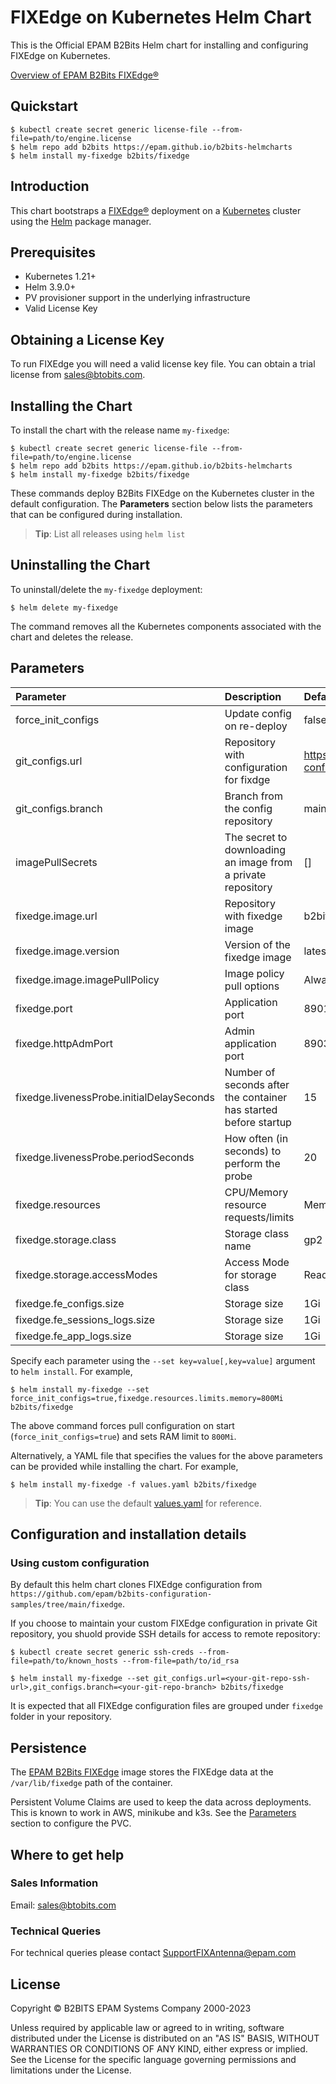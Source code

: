 # FIXEdge on Kubernetes Helm Chart
This is the Official EPAM B2Bits Helm chart for installing and configuring FIXEdge on Kubernetes.

[Overview of EPAM B2Bits FIXEdge®](https://www.b2bits.com/trading_solutions/fixedge)

## Quickstart

```
$ kubectl create secret generic license-file --from-file=path/to/engine.license
$ helm repo add b2bits https://epam.github.io/b2bits-helmcharts
$ helm install my-fixedge b2bits/fixedge
```

## Introduction

This chart bootstraps a [FIXEdge®](https://www.b2bits.com/trading_solutions/fixedge) deployment on a [Kubernetes](https://kubernetes.io) cluster using the [Helm](https://helm.sh) package manager.


## Prerequisites

-   Kubernetes 1.21+
-   Helm 3.9.0+
-   PV provisioner support in the underlying infrastructure
-   Valid License Key

## Obtaining a License Key

To run FIXEdge you will need a valid license key file. You can obtain a trial license from sales@btobits.com.

## Installing the Chart

To install the chart with the release name `my-fixedge`:

```
$ kubectl create secret generic license-file --from-file=path/to/engine.license
$ helm repo add b2bits https://epam.github.io/b2bits-helmcharts
$ helm install my-fixedge b2bits/fixedge
```


These commands deploy B2Bits FIXEdge on the Kubernetes cluster in the default configuration. The **Parameters** section below lists the parameters that can be configured during installation.

> **Tip**: List all releases using `helm list`

## Uninstalling the Chart

To uninstall/delete the `my-fixedge` deployment:

```
$ helm delete my-fixedge
```

The command removes all the Kubernetes components associated with the chart and deletes the release. 

## Parameters
| Parameter                                 | Description                                                      | Default                                                  |
|:----------------------------------------- |:---------------------------------------------------------------- |:-----------------------------------------------          |
| force_init_configs                        | Update config on re-deploy                                       | false                                                    |
| git_configs.url                           | Repository with configuration for fixdge                         | https://github.com/epam/b2bits-configuration-samples.git |
| git_configs.branch                        | Branch from the config repository                                | main                                                     |
| imagePullSecrets                          | The secret to downloading an image from a private repository     | []                                                       |
| fixedge.image.url                         | Repository with fixedge image                                    | b2bitsepam/fixedge-cpp                                       |
| fixedge.image.version                     | Version of the fixedge image                                     | latest                                                   |
| fixedge.image.imagePullPolicy             | Image policy pull options                                        | Always                                                   |
| fixedge.port                              | Application port                                                 | 8901                                                     |
| fixedge.httpAdmPort                       | Admin application port                                           | 8903                                                     |
| fixedge.livenessProbe.initialDelaySeconds | Number of seconds after the container has started before startup | 15                                                       |
| fixedge.livenessProbe.periodSeconds       | How often (in seconds) to perform the probe                      | 20                                                       |
| fixedge.resources                         | CPU/Memory resource requests/limits                              | Memory: 500Mi, CPU: 500m                                 |
| fixedge.storage.class                     | Storage class name                                               | gp2                                                      |
| fixedge.storage.accessModes               | Access Mode for storage class                                    | ReadWriteOnce                                            |
| fixedge.fe_configs.size                   | Storage size                                                     | 1Gi                                                      |
| fixedge.fe_sessions_logs.size             | Storage size                                                     | 1Gi                                                      |
| fixedge.fe_app_logs.size                  | Storage size                                                     | 1Gi                                                      |

Specify each parameter using the `--set key=value[,key=value]` argument to `helm install`. For example,

```console
$ helm install my-fixedge --set force_init_configs=true,fixedge.resources.limits.memory=800Mi b2bits/fixedge
```

The above command forces pull configuration on start (`force_init_configs=true`) and sets RAM limit to `800Mi`.

Alternatively, a YAML file that specifies the values for the above parameters can be provided while installing the chart. For example,

```console
$ helm install my-fixedge -f values.yaml b2bits/fixedge
```

> **Tip**: You can use the default [values.yaml](values.yaml) for reference.



## Configuration and installation details

### Using custom configuration

By default this helm chart clones FIXEdge configuration from `https://github.com/epam/b2bits-configuration-samples/tree/main/fixedge`.

If you choose to maintain your custom FIXEdge configuration in private Git repository, you shuold provide SSH details for access to remote repository:
```
$ kubectl create secret generic ssh-creds --from-file=path/to/known_hosts --from-file=path/to/id_rsa
```

```
$ helm install my-fixedge --set git_configs.url=<your-git-repo-ssh-url>,git_configs.branch=<your-git-repo-branch> b2bits/fixedge
```

It is expected that all FIXEdge configuration files are grouped under `fixedge` folder in your repository.

## Persistence
The [EPAM B2Bits FIXEdge](https://hub.docker.com/r/b2bitsepam/fixedge-cpp) image stores the FIXEdge data at the `/var/lib/fixedge` path of the container.

Persistent Volume Claims are used to keep the data across deployments. This is known to work in AWS, minikube and k3s.
See the [Parameters](#parameters) section to configure the PVC.

## Where to get help

### Sales Information

Email: [sales@btobits.com](mailto:sales@b2bits.com)

### Technical Queries

For technical queries please contact [SupportFIXAntenna@epam.com](mailto:SupportFIXAntenna@epam.com)

## License

Copyright © B2BITS EPAM Systems Company 2000-2023 

Unless required by applicable law or agreed to in writing, software distributed under the License is distributed on an "AS IS" BASIS, WITHOUT WARRANTIES OR CONDITIONS OF ANY KIND, either express or implied. See the License for the specific language governing permissions and limitations under the License.
